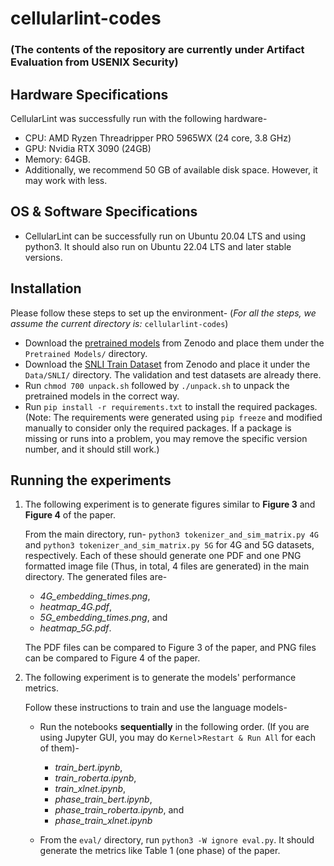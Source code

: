 # cellularlint-codes
### (The contents of the repository are currently under Artifact Evaluation from USENIX Security)

## Hardware Specifications
CellularLint was successfully run with the following hardware-
* CPU: AMD Ryzen Threadripper PRO 5965WX (24 core, 3.8 GHz)
* GPU: Nvidia RTX 3090 (24GB)
* Memory: 64GB.
* Additionally, we recommend 50 GB of available disk space. However, it may work with less.


## OS & Software Specifications
* CellularLint can be successfully run on Ubuntu 20.04 LTS and using python3. It should also run on Ubuntu 22.04 LTS and later stable versions.

## Installation
Please follow these steps to set up the environment-
(*For all the steps, we assume the current directory is:* ```cellularlint-codes```)
* Download the [pretrained models](https://zenodo.org/records/12199206) from Zenodo and place them under the ```Pretrained Models/``` directory.
* Download the [SNLI Train Dataset](https://zenodo.org/records/12249320) from Zenodo and place it under the ```Data/SNLI/``` directory. The validation and test datasets are already there.
* Run ```chmod 700 unpack.sh``` followed by ```./unpack.sh``` to unpack the pretrained models in the correct way.
* Run ```pip install -r requirements.txt``` to install the required packages. (Note: The requirements were generated using `pip freeze` and modified manually to consider only the required packages. If a package is missing or runs into a problem, you may remove the specific version number, and it should still work.)

## Running the experiments
1. The following experiment is to generate figures similar to **Figure 3** and **Figure 4** of the paper.

   From the main directory, run-
```python3 tokenizer_and_sim_matrix.py 4G```
and
```python3 tokenizer_and_sim_matrix.py 5G```
for 4G and 5G datasets, respectively. Each of these should generate one PDF and one PNG formatted image file (Thus, in total, 4 files are generated) in the main directory. The generated files are-
    - *4G_embedding_times.png*,
    - *heatmap_4G.pdf*,
    - *5G_embedding_times.png*, and
    - *heatmap_5G.pdf*.

    The PDF files can be compared to Figure 3 of the paper, and PNG files can be compared to Figure 4 of the paper.

2. The following experiment is to generate the models' performance metrics.
  
   Follow these instructions to train and use the language models- 
    * Run the notebooks **sequentially** in the following order. (If you are using Jupyter GUI, you may do `Kernel`>`Restart & Run All` for each of them)-
        - *train_bert.ipynb*,
        - *train_roberta.ipynb*,
        - *train_xlnet.ipynb*,
        - *phase_train_bert.ipynb*,
        - *phase_train_roberta.ipynb*, and
        - *phase_train_xlnet.ipynb*
      
    * From the ```eval/``` directory, run ```python3 -W ignore eval.py```. It should generate the metrics like Table 1 (one phase) of the paper.
